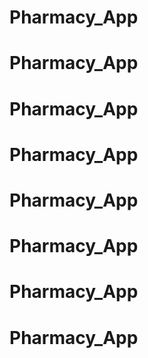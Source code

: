# Pharmacy_App
# Pharmacy_App
# Pharmacy_App
# Pharmacy_App
# Pharmacy_App
# Pharmacy_App
# Pharmacy_App
# Pharmacy_App
